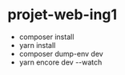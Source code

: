# projet-web-ing1

- composer install
- yarn install
- composer dump-env dev
- yarn encore dev --watch